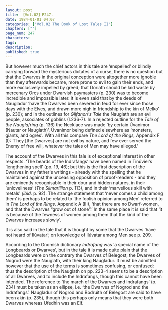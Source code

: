 ```yaml
---
layout: post
title: 【Vol.02】P247.
date: 1984-01-01 04:07
categories: ["Vol.02 The Book of Lost Tales II"]
chapters: [""]
page_num: 247
characters: 
tags: 
description: 
published: true
---
```


<p style="text-indent: 0;">
But however much the chief actors in this tale are ‘enspelled’ or blindly carrying forward the mysterious dictates of a curse, there is no question but that the Dwarves in the original conception were altogether more ignoble than they afterwards became, more prone to evil to gain their ends, and more exclusively impelled by greed; that Doriath should be laid waste by mercenary Orcs under Dwarvish paymasters (p. 230) was to become incredible and impossible later. It is even said that by the deeds of Naugladur ‘have the Dwarves been severed in feud for ever since those days with the Elves, and drawn more nigh in friendship to the kin of Melko’ (p. 230); and in the outlines for <I>Gilfanon's Tale</I> the Nauglath are an evil people, associates of goblins (I.236-7). In a rejected outline for the <I>Tale of the Nauglafring</I> (p. 136) the Necklace was made ‘by certain Úvanimor (Nautar or Nauglath)’, Úvanimor being defined elsewhere as ‘monsters, giants, and ogres'. With all this compare <I>The Lord of the Rings,</I> Appendix F (I): ‘They [the Dwarves] are not evil by nature, and few ever served the Enemy of free will, whatever the tales of Men may have alleged.’
</p>

The account of the Dwarves in this tale is of exceptional interest in other respects. ‘The beards of the Indrafangs’ have been named in Tinúviel's ‘lengthening spell’ (pp. 19, 46); but this is the first description of the Dwarves in my father's writings - already with the spelling that he maintained against the unceasing opposition of proof-readers - and they are eminently recognisable in their dour and hidden natures, in their ‘unloveliness’ <I>(The Silmarillion</I> p. 113), and in their ‘marvellous skill with metals' <I>(ibid.</I> p. 92). The strange statement that ‘never comes a child among them’ is perhaps to be related to ‘the foolish opinion among Men’ referred to in <I>The Lord of the Rings,</I> Appendix A (III), ‘that there are no Dwarf-women, and that the Dwarves “grow out of stone”.’ In the same place it is said that ‘it is because of the fewness of women among them that the kind of the Dwarves increases slowly’.

It is also said in the tale that it is thought by some that the Dwarves ‘have not heard of Ilúvatar’; on knowledge of Ilúvatar among Men see p. 209.

According to the Gnomish dictionary <I>Indrafang</I> was ‘a special name of the Longbeards or Dwarves', but in the tale it is made quite plain that the Longbeards were on the contrary the Dwarves of Belegost; the Dwarves of Nogrod were the Nauglath, with their king Naugladur. It must be admitted however that the use of the terms is sometimes confusing, or confused: thus the description of the Nauglath on pp. 223-4 seems to be a description of all Dwarves, and to include the Indrafangs, though this cannot have been intended. The reference to ‘the march of the Dwarves and Indrafangs’ (p. 234) must be taken as an ellipse, i.e. ‘the Dwarves of Nogrod and the Indrafangs’. Naugladur of Nogrod and Bodruith of Belegost are said to have been akin (p. 235), though this perhaps only means that they were both Dwarves whereas Ufedhin was an Elf.

